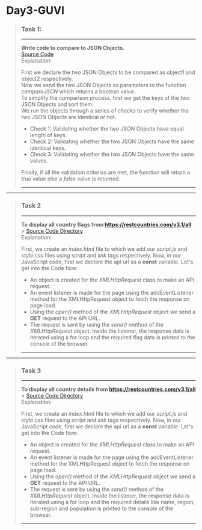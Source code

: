 # Day3-GUVI

> ### Task 1:
>
> ---
>
> **Write code to compare to JSON Objects.**  
> [Source Code](comparingTwoJSON.js)  
> Explanation:
>
> First we declare the two JSON Objects to be compared as object1 and object2 respectively.  
> Now we send the two JSON Objects as parameters to the function _compareJSON_ which returns a boolean value.  
> To simplify the comparison process, first we get the keys of the two JSON Objects and sort them.  
> We run the objects through a series of checks to verify whether the two JSON Objects are identical or not.
>
> - Check 1: Validating whether the two JSON Objects have equal length of keys.
> - Check 2: Validating whether the two JSON Objects have the same identical keys.
> - Check 3: Validating whether the two JSON Objects have the same values.
>
> Finally, if all the validation criterias are met, the function will return a _true_ value else a _false_ value is returned.
>
> ---

---

> ### Task 2
>
> ---
>
> **To display all country flags from https://restcountries.com/v3.1/all** > [Source Code Directory](./country%20flags/)  
> Explanation:
>
> First, we create an _index.html_ file to which we add our _script.js_ and _style.css_ files using _script_ and _link_ tags respectively.
> Now, in our JavaScript code, first we declare the api url as a **const** variable.
> Let's get into the Code flow:
>
> - An object is created for the _XMLHttpRequest_ class to make an API request.
> - An event listener is made for the page using the addEventListener method for the XMLHttpRequest object to fetch the response on page load.
> - Using the _open()_ method of the _XMLHttpRequest_ object we send a **GET** request to the API URL.
> - The request is sent by using the _send()_ method of the _XMLHttpRequest_ object.
>   Inside the listener, the response data is iterated using a for loop and the required flag data is printed to the console of the browser.
>
> ---

---

> ### Task 3
>
> ---
>
> **To display all country details from https://restcountries.com/v3.1/all** > [Source Code Directory](./country%20details/)  
> Explanation:
>
> First, we create an _index.html_ file to which we add our _script.js_ and _style.css_ files using _script_ and _link_ tags respectively.
> Now, in our JavaScript code, first we declare the api url as a **const** variable.
> Let's get into the Code flow:
>
> - An object is created for the _XMLHttpRequest_ class to make an API request.
> - An event listener is made for the page using the addEventListener method for the XMLHttpRequest object to fetch the response on page load.
> - Using the _open()_ method of the _XMLHttpRequest_ object we send a **GET** request to the API URL.
> - The request is sent by using the _send()_ method of the _XMLHttpRequest_ object.
>   Inside the listener, the response data is iterated using a for loop and the required details like name, region, sub-region and population is printed to the console of the browser.
>
> ---
